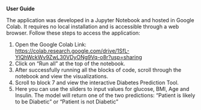 **User Guide**

The application was developed in a Jupyter Notebook and hosted in Google Colab. It requires no local installation and is accessible through a web browser. Follow these steps to access the application:
1.	Open the Google Colab Link: https://colab.research.google.com/drive/1SfL-YlQhWckWv9ZwL30VDyONg9Vq-o8r?usp=sharing
2.	Click on “Run all” at the top of the notebook.
3.	After successfully running all the blocks of code, scroll through the notebook and view the visualizations.
4.	Scroll to block 7 and view the interactive Diabetes Prediction Tool.
5.	Here you can use the sliders to input values for glucose, BMI, Age and Insulin. The model will return one of the two predictions: “Patient is likely to be Diabetic” or “Patient is not Diabetic”
